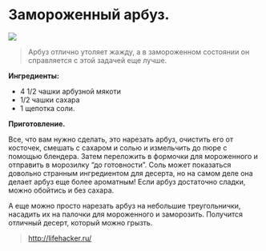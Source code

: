 # Замороженный арбуз.
![](/images/Kulinar/IceCream/icecream.jpg)

> Арбуз отлично утоляет жажду, а в замороженном состоянии он справляется с этой задачей еще лучше.

**Ингредиенты:**

- 4 1/2 чашки арбузной мякоти
- 1/2 чашки сахара
- 1 щепотка соли.

**Приготовление.**

Все, что вам нужно сделать, это нарезать арбуз, очистить его от косточек, смешать с сахаром и солью и измельчить до пюре с помощью блендера. Затем переложить в формочки для мороженного и отправить в морозилку “до готовности”. Соль может показаться довольно странным ингредиентом для десерта, но на самом деле она делает арбуз еще более ароматным! Если арбуз достаточно сладки, можно обойтись и без сахара.

А еще можно просто нарезать арбуз на небольшие треугольнички, насадить их на палочки для мороженного и заморозить. Получится отличный десерт, который можно грызть.

> http://lifehacker.ru/

